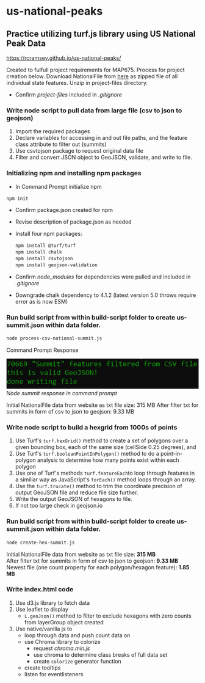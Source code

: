 # us-national-peaks
## Practice utilizing turf.js library using US National Peak Data
https://rcramsey.github.io/us-national-peaks/

Created to fulfull project requirements for MAP675. Process for project creation below.
Download NationalFile from [here](website) as zipped file of all individual state features.
Unzip in project-files directory. 
- Confirm *project-files* included in *.gitignore*

### Write node script to pull data from large file (csv to json to geojson)
1. Import the required packages
2.  Declare variables for accessing in and out file paths, and the feature class attribute to filter out (summits)
3. Use csvtojson package to request original data file
4. Filter and convert JSON object to GeoJSON, validate, and write to file.

### Initializing npm and installing npm packages
- In Command Prompt initialize npm   
```bash 
npm init
```  
- Confirm package.json created for npm 

- Revise description of package.json as needed

- Install four npm packages:
    ```bash
    npm install @turf/turf
    npm install chalk
    npm install csvtojson
    npm install geojson-validation
    ```
- Confirm *node_modules* for dependencies were pulled and included in *.gitignore*

- Downgrade chalk dependency to 4.1.2 (latest version 5.0 throws require error as is now ESM)

### Run build script from within build-script folder to create us-summit.json within data folder.     
```bash
node process-csv-national-summit.js
```  
Command Prompt Response  

![node-summit-response-in-command-prompot](graphics/node-summit-response-command-prompt.png)*Node summit response in command prompt*  

Initial NationalFile data from website as txt file size: 315 MB
After filter txt for summits in form of csv to json to geojson: 9.33 MB

### Write node script to build a hexgrid from 1000s of points
1. Use Turf's `turf.hexGrid()` method to create a set of polygons over a given bounding box, each of the same size (cellSide 0.25 degrees), and
2. Use Turf's `turf.booleanPointInPolygon()` method to do a point-in-polygon analysis to determine how many points exist within each polygon
3. Use one of Turf's methods `turf.featureEach`to loop through features in a similiar way as JavaScript's `forEach()` method loops through an array.
4. Use the `turf.trucate()` method to trim the coordinate precision of output GeoJSON file and reduce file size further.
5. Write the output GeoJSON of hexagons to file.
6. If not too large check in geojson.io

### Run build script from within build-script folder to create us-summit.json within data folder.     
```bash
node create-hex-summit.js
```  

Initial NationalFile data from website as txt file size: **315 MB**   
After filter txt for summits in form of csv to json to geojson: **9.33 MB**  
Newest file (one count property for each polygon/hexagon feature): **1.85 MB**

### Write index.html code
1. Use d3.js library to fetch data
2. Use leaflet to display
    - `L.geoJson()` method to filter to exclude hexagons with zero counts from layerGroup object created
3. Use native/vanilla js to 
    - loop through data and push count data on
    - use Chroma library to colorize
        - request *chroma.min.js*
        - use chroma to determine class breaks of full data set
        - create `colorize` generator function 
    - create tooltips
    - listen for eventlisteners
